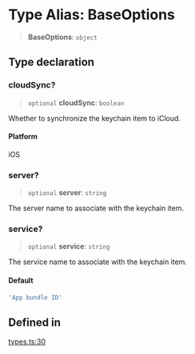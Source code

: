 # Type Alias: BaseOptions

> **BaseOptions**: `object`

## Type declaration

### cloudSync?

> `optional` **cloudSync**: `boolean`

Whether to synchronize the keychain item to iCloud.

#### Platform

iOS

### server?

> `optional` **server**: `string`

The server name to associate with the keychain item.

### service?

> `optional` **service**: `string`

The service name to associate with the keychain item.

#### Default

```ts
'App bundle ID'
```

## Defined in

[types.ts:30](https://github.com/oblador/react-native-keychain/blob/7eaf30e4858d9a03afd4c8e017b83a96fbc4e982/src/types.ts#L30)
